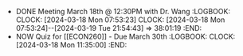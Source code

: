 - DONE Meeting March 18th @ 12:30PM with Dr. Wang
  :LOGBOOK:
  CLOCK: [2024-03-18 Mon 07:53:23]
  CLOCK: [2024-03-18 Mon 07:53:24]--[2024-03-19 Tue 21:54:43] =>  38:01:19
  :END:
- NOW Quiz for [[ECON260]] - Due March 30th
  :LOGBOOK:
  CLOCK: [2024-03-18 Mon 11:35:00]
  :END: